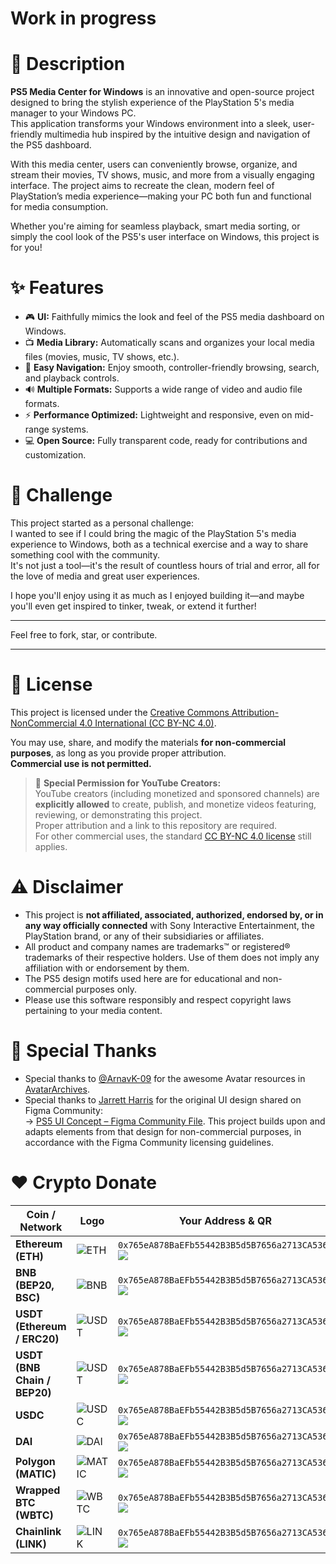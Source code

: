 # Work in progress
# 📝 Description

**PS5 Media Center for Windows** is an innovative and open-source project designed to bring the stylish experience of the PlayStation 5's media manager to your Windows PC.  
This application transforms your Windows environment into a sleek, user-friendly multimedia hub inspired by the intuitive design and navigation of the PS5 dashboard.

With this media center, users can conveniently browse, organize, and stream their movies, TV shows, music, and more from a visually engaging interface. The project aims to recreate the clean, modern feel of PlayStation’s media experience—making your PC both fun and functional for media consumption.

Whether you're aiming for seamless playback, smart media sorting, or simply the cool look of the PS5's user interface on Windows, this project is for you!


# ✨ Features

- 🎮 **UI:** Faithfully mimics the look and feel of the PS5 media dashboard on Windows.
- 📺 **Media Library:** Automatically scans and organizes your local media files (movies, music, TV shows, etc.).
- 📂 **Easy Navigation:** Enjoy smooth, controller-friendly browsing, search, and playback controls.
- 🔊 **Multiple Formats:** Supports a wide range of video and audio file formats.
- ⚡ **Performance Optimized:** Lightweight and responsive, even on mid-range systems.
- 💻 **Open Source:** Fully transparent code, ready for contributions and customization.


# 🎯 Challenge

This project started as a personal challenge:  
I wanted to see if I could bring the magic of the PlayStation 5's media experience to Windows, both as a technical exercise and a way to share something cool with the community.  
It's not just a tool—it's the result of countless hours of trial and error, all for the love of media and great user experiences.

I hope you'll enjoy using it as much as I enjoyed building it—and maybe you'll even get inspired to tinker, tweak, or extend it further!


---

Feel free to fork, star, or contribute. 

---


# 📄 License

This project is licensed under the [Creative Commons Attribution-NonCommercial 4.0 International (CC BY-NC 4.0)](https://creativecommons.org/licenses/by-nc/4.0/).

You may use, share, and modify the materials **for non-commercial purposes**, as long as you provide proper attribution.  
**Commercial use is not permitted.**

> 🚦 **Special Permission for YouTube Creators:**  
> YouTube creators (including monetized and sponsored channels) are **explicitly allowed** to create, publish, and monetize videos featuring, reviewing, or demonstrating this project.  
> Proper attribution and a link to this repository are required.  
> For other commercial uses, the standard [CC BY-NC 4.0 license](https://creativecommons.org/licenses/by-nc/4.0/legalcode) still applies.



# ⚠️ Disclaimer

- This project is **not affiliated, associated, authorized, endorsed by, or in any way officially connected** with Sony Interactive Entertainment, the PlayStation brand, or any of their subsidiaries or affiliates.
- All product and company names are trademarks™ or registered® trademarks of their respective holders. Use of them does not imply any affiliation with or endorsement by them.
- The PS5 design motifs used here are for educational and non-commercial purposes only.
- Please use this software responsibly and respect copyright laws pertaining to your media content.


# 🙏 Special Thanks
- Special thanks to [@ArnavK-09](https://github.com/ArnavK-09) for the awesome Avatar resources in [AvatarArchives](https://github.com/ArnavK-09/AvatarArchives).
- Special thanks to [Jarrett Harris](https://www.figma.com/@jarrettharris) for the original UI design shared on Figma Community:  
->  [PS5 UI Concept – Figma Community File](https://www.figma.com/community/file/1059509432545988663). This project builds upon and adapts elements from that design for non-commercial purposes, in accordance with the Figma Community licensing guidelines.


# ❤️ Crypto Donate
| Coin / Network                | Logo                                                                                                                                                 | Your Address & QR                                                  |
|-------------------------------|------------------------------------------------------------------------------------------------------------------------------------------------------|--------------------------------------------------------------------|
| **Ethereum (ETH)**            | ![ETH](https://cdn.jsdelivr.net/gh/spothq/cryptocurrency-icons@master/128/color/eth.png)                                                            | `0x765eA878BaEFb55442B3B5d5B7656a2713CA536c`  <br> ![](https://api.qrserver.com/v1/create-qr-code/?data=ethereum:0x765eA878BaEFb55442B3B5d5B7656a2713CA536c&size=90x90) |
| **BNB (BEP20, BSC)**          | ![BNB](https://cdn.jsdelivr.net/gh/spothq/cryptocurrency-icons@master/128/color/bnb.png)                                                            | `0x765eA878BaEFb55442B3B5d5B7656a2713CA536c`  <br> ![](https://api.qrserver.com/v1/create-qr-code/?data=bnb:0x765eA878BaEFb55442B3B5d5B7656a2713CA536c&size=90x90)     |
| **USDT (Ethereum / ERC20)**   | ![USDT](https://cdn.jsdelivr.net/gh/spothq/cryptocurrency-icons@master/128/color/usdt.png)                                                          | `0x765eA878BaEFb55442B3B5d5B7656a2713CA536c`  <br> ![](https://api.qrserver.com/v1/create-qr-code/?data=ethereum:0x765eA878BaEFb55442B3B5d5B7656a2713CA536c&size=90x90) |
| **USDT (BNB Chain / BEP20)**  | ![USDT](https://cdn.jsdelivr.net/gh/spothq/cryptocurrency-icons@master/128/color/usdt.png)                                                          | `0x765eA878BaEFb55442B3B5d5B7656a2713CA536c`  <br> ![](https://api.qrserver.com/v1/create-qr-code/?data=bnb:0x765eA878BaEFb55442B3B5d5B7656a2713CA536c&size=90x90)     |
| **USDC**                      | ![USDC](https://cdn.jsdelivr.net/gh/spothq/cryptocurrency-icons@master/128/color/usdc.png)                                                          | `0x765eA878BaEFb55442B3B5d5B7656a2713CA536c`  <br> ![](https://api.qrserver.com/v1/create-qr-code/?data=ethereum:0x765eA878BaEFb55442B3B5d5B7656a2713CA536c&size=90x90) |
| **DAI**                       | ![DAI](https://cdn.jsdelivr.net/gh/spothq/cryptocurrency-icons@master/128/color/dai.png)                                                            | `0x765eA878BaEFb55442B3B5d5B7656a2713CA536c`  <br> ![](https://api.qrserver.com/v1/create-qr-code/?data=ethereum:0x765eA878BaEFb55442B3B5d5B7656a2713CA536c&size=90x90) |
| **Polygon (MATIC)**           | ![MATIC](https://cdn.jsdelivr.net/gh/spothq/cryptocurrency-icons@master/128/color/matic.png)                                                        | `0x765eA878BaEFb55442B3B5d5B7656a2713CA536c`  <br> ![](https://api.qrserver.com/v1/create-qr-code/?data=polygon:0x765eA878BaEFb55442B3B5d5B7656a2713CA536c&size=90x90)  |
| **Wrapped BTC (WBTC)**        | ![WBTC](https://cdn.jsdelivr.net/gh/spothq/cryptocurrency-icons@master/128/color/wbtc.png)                                                          | `0x765eA878BaEFb55442B3B5d5B7656a2713CA536c`  <br> ![](https://api.qrserver.com/v1/create-qr-code/?data=ethereum:0x765eA878BaEFb55442B3B5d5B7656a2713CA536c&size=90x90) |
| **Chainlink (LINK)**          | ![LINK](https://cdn.jsdelivr.net/gh/spothq/cryptocurrency-icons@master/128/color/link.png)                                                          | `0x765eA878BaEFb55442B3B5d5B7656a2713CA536c`  <br> ![](https://api.qrserver.com/v1/create-qr-code/?data=ethereum:0x765eA878BaEFb55442B3B5d5B7656a2713CA536c&size=90x90) |

